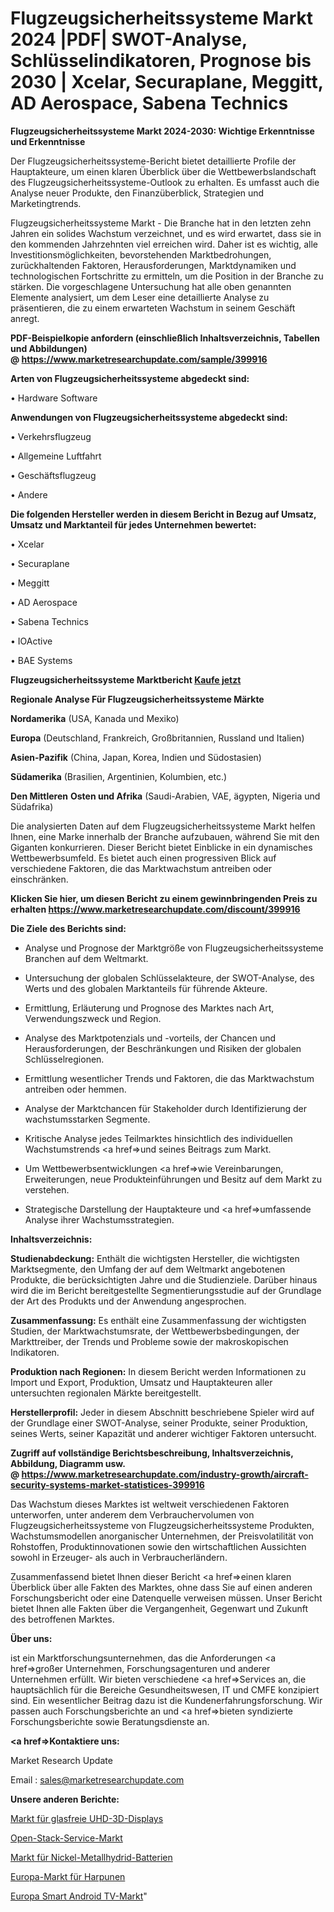 # Flugzeugsicherheitssysteme Markt 2024 |PDF| SWOT-Analyse, Schlüsselindikatoren, Prognose bis 2030 | Xcelar, Securaplane, Meggitt, AD Aerospace, Sabena Technics

<strong>Flugzeugsicherheitssysteme Markt 2024-2030: Wichtige Erkenntnisse und Erkenntnisse</strong>

Der Flugzeugsicherheitssysteme-Bericht bietet detaillierte Profile der Hauptakteure, um einen klaren Überblick über die Wettbewerbslandschaft des Flugzeugsicherheitssysteme-Outlook zu erhalten. Es umfasst auch die Analyse neuer Produkte, den Finanzüberblick, Strategien und Marketingtrends.

Flugzeugsicherheitssysteme Markt - Die Branche hat in den letzten zehn Jahren ein solides Wachstum verzeichnet, und es wird erwartet, dass sie in den kommenden Jahrzehnten viel erreichen wird. Daher ist es wichtig, alle Investitionsmöglichkeiten, bevorstehenden Marktbedrohungen, zurückhaltenden Faktoren, Herausforderungen, Marktdynamiken und technologischen Fortschritte zu ermitteln, um die Position in der Branche zu stärken. Die vorgeschlagene Untersuchung hat alle oben genannten Elemente analysiert, um dem Leser eine detaillierte Analyse zu präsentieren, die zu einem erwarteten Wachstum in seinem Geschäft anregt.

<strong><b>PDF-Beispielkopie anfordern (einschließlich Inhaltsverzeichnis, Tabellen und Abbildungen) @ </b></strong><strong><a href=https://www.marketresearchupdate.com/sample/399916><strong>https://www.marketresearchupdate.com/sample/399916</u></a></strong></strong>

<strong>Arten von Flugzeugsicherheitssysteme abgedeckt sind:</strong>

• Hardware Software

<strong>Anwendungen von Flugzeugsicherheitssysteme abgedeckt sind:</strong>

• Verkehrsflugzeug

• Allgemeine Luftfahrt

• Geschäftsflugzeug

• Andere

<strong>Die folgenden Hersteller werden in diesem Bericht in Bezug auf Umsatz, Umsatz und Marktanteil für jedes Unternehmen bewertet:</strong>

• Xcelar

• Securaplane

• Meggitt

• AD Aerospace

• Sabena Technics

• IOActive

• BAE Systems

<strong>Flugzeugsicherheitssysteme Marktbericht <a href=https://www.marketresearchupdate.com/buynow/399916>Kaufe jetzt</a></strong>

<strong>Regionale Analyse Für Flugzeugsicherheitssysteme Märkte</strong>

<strong>Nordamerika</strong> (USA, Kanada und Mexiko)

<strong>Europa</strong> (Deutschland, Frankreich, Großbritannien, Russland und Italien)

<strong>Asien-Pazifik</strong> (China, Japan, Korea, Indien und Südostasien)

<strong>Südamerika</strong> (Brasilien, Argentinien, Kolumbien, etc.)

<strong>Den Mittleren</strong> <strong>Osten und Afrika</strong> (Saudi-Arabien, VAE, ägypten, Nigeria und Südafrika)

Die analysierten Daten auf dem Flugzeugsicherheitssysteme Markt helfen Ihnen, eine Marke innerhalb der Branche aufzubauen, während Sie mit den Giganten konkurrieren. Dieser Bericht bietet Einblicke in ein dynamisches Wettbewerbsumfeld. Es bietet auch einen progressiven Blick auf verschiedene Faktoren, die das Marktwachstum antreiben oder einschränken.

<strong>Klicken Sie hier, um diesen Bericht zu einem gewinnbringenden Preis zu erhalten
</strong><strong><a href=https://www.marketresearchupdate.com/discount/399916>https://www.marketresearchupdate.com/discount/399916</b></u></strong></a>

<strong>Die Ziele des Berichts sind:</strong>

- Analyse und Prognose der Marktgröße von Flugzeugsicherheitssysteme Branchen auf dem Weltmarkt.

- Untersuchung der globalen Schlüsselakteure, der SWOT-Analyse, des Werts und des globalen Marktanteils für führende Akteure.

- Ermittlung, Erläuterung und Prognose des Marktes nach Art, Verwendungszweck und Region.

- Analyse des Marktpotenzials und -vorteils, der Chancen und Herausforderungen, der Beschränkungen und Risiken der globalen Schlüsselregionen.

- Ermittlung wesentlicher Trends und Faktoren, die das Marktwachstum antreiben oder hemmen.

- Analyse der Marktchancen für Stakeholder durch Identifizierung der wachstumsstarken Segmente.

- Kritische Analyse jedes Teilmarktes hinsichtlich des individuellen Wachstumstrends <a href=>und</a> seines Beitrags zum Markt.

- Um Wettbewerbsentwicklungen <a href=>wie</a> Vereinbarungen, Erweiterungen, neue Produkteinführungen und Besitz auf dem Markt zu verstehen.

- Strategische Darstellung der Hauptakteure und <a href=>umfas</a>sende Analyse ihrer Wachstumsstrategien.

<strong>Inhaltsverzeichnis:</strong>

<strong>Studienabdeckung:</strong> Enthält die wichtigsten Hersteller, die wichtigsten Marktsegmente, den Umfang der auf dem Weltmarkt angebotenen Produkte, die berücksichtigten Jahre und die Studienziele. Darüber hinaus wird die im Bericht bereitgestellte Segmentierungsstudie auf der Grundlage der Art des Produkts und der Anwendung angesprochen.

<strong>Zusammenfassung:</strong> Es enthält eine Zusammenfassung der wichtigsten Studien, der Marktwachstumsrate, der Wettbewerbsbedingungen, der Markttreiber, der Trends und Probleme sowie der makroskopischen Indikatoren.

<strong>Produktion nach Regionen:</strong> In diesem Bericht werden Informationen zu Import und Export, Produktion, Umsatz und Hauptakteuren aller untersuchten regionalen Märkte bereitgestellt.

<strong>Herstellerprofil:</strong> Jeder in diesem Abschnitt beschriebene Spieler wird auf der Grundlage einer SWOT-Analyse, seiner Produkte, seiner Produktion, seines Werts, seiner Kapazität und anderer wichtiger Faktoren untersucht.

<strong><b>Zugriff auf vollständige Berichtsbeschreibung, Inhaltsverzeichnis, Abbildung, Diagramm usw. @ </b></strong><strong><a href=https://www.marketresearchupdate.com/industry-growth/aircraft-security-systems-market-statistices-399916>https://www.marketresearchupdate.com/industry-growth/aircraft-security-systems-market-statistices-399916</a></strong>

Das Wachstum dieses Marktes ist weltweit verschiedenen Faktoren unterworfen, unter anderem dem Verbrauchervolumen von Flugzeugsicherheitssysteme von Flugzeugsicherheitssysteme Produkten, Wachstumsmodellen anorganischer Unternehmen, der Preisvolatilität von Rohstoffen, Produktinnovationen sowie den wirtschaftlichen Aussichten sowohl in Erzeuger- als auch in Verbraucherländern.

Zusammenfassend bietet Ihnen dieser Bericht <a href=>einen</a> klaren Überblick über alle Fakten des Marktes, ohne dass Sie auf einen anderen Forschungsbericht oder eine Datenquelle verweisen müssen. Unser Bericht bietet Ihnen alle Fakten über die Vergangenheit, Gegenwart und Zukunft des betroffenen Marktes.

<strong>Über uns:</strong>

 ist ein Marktforschungsunternehmen, das die Anforderungen <a href=>großer</a> Unternehmen, Forschungsagenturen und anderer Unternehmen erfüllt. Wir bieten verschiedene <a href=>Services</a> an, die hauptsächlich für die Bereiche Gesundheitswesen, IT und CMFE konzipiert sind. Ein wesentlicher Beitrag dazu ist die Kundenerfahrungsforschung. Wir passen auch Forschungsberichte an und <a href=>bieten</a> syndizierte Forschungsberichte sowie Beratungsdienste an.

<strong><a href=>Kontaktiere uns:</a></strong>

Market Research Update

Email : sales@marketresearchupdate.com

<strong>Unsere anderen Berichte:</strong>

<a href=https://www.linkedin.com/pulse/glass-free-uhd-3d-displays-market-202-what-factors>Markt für glasfreie UHD-3D-Displays</a>

<a href=https://www.linkedin.com/pulse/open-stack-service-market-current-business-trends>Open-Stack-Service-Markt</a>

<a href=https://www.linkedin.com/pulse/nickel-metal-hydride-battery-market-size-trends>Markt für Nickel-Metallhydrid-Batterien</a>

<a href=https://www.linkedin.com/pulse/europe-spear-gun-market-2023-huge-business>Europa-Markt für Harpunen</a>

<a href=https://www.linkedin.com/pulse/europe-smart-android-tv-market-size-analysis>Europa Smart Android TV-Markt</a>"
